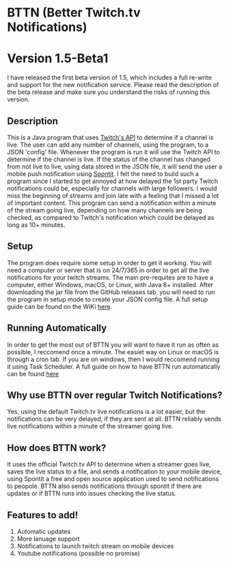 # BTTN (Better Twitch.tv Notifications)

# Version 1.5-Beta1
I have released the first beta version of 1.5, which includes a full re-write and support for the new notification service. Please read the description of the beta release and make sure you understand the risks of running this version.

## Description
This is a Java program that uses [Twitch's API](https://dev.twitch.tv/docs/api/) to determine if a channel is live. The user can add any number of channels, using the program, to a JSON 'config' file. Whenever the program is run it will use the Twitch API to determine if the channel is live. If the status of the channel has changed from not live to live, using data stored in the JSON file, it will send the user a mobile push notification using [Spontit](https://spontit.com). I felt the need to build such a program since I started to get annoyed at how delayed the 1st party Twitch notifications could be, especially for channels with large followers. I would miss the beginning of streams and join late with a feeling that I missed a lot of important content. This program can send a notification within a minute of the stream going live, depending on how many channels are being checked, as compared to Twitch's notification which could be delayed as long as 10+ minutes.

## Setup
The program does require some setup in order to get it working. You will need a computer or server that is on 24/7/365 in order to get all the live notifications for your twitch streams. The main pre-requites are to have a computer, either Windows, macOS, or Linux, with Java 8+ installed. After downloading the jar file from the GitHub releases tab, you will need to run the program in setup mode to create your JSON config file. A full setup guide can be found on the WiKi [here](https://github.com/jnstockley/BTTN/wiki/Getting-Started!).

## Running Automatically
In order to get the most out of BTTN you will want to have it run as often as possible, I reccomend once a minute. The easiet way on Linux or macOS is through a cron tab. If you are on windows, then I would reccomend running it using Task Scheduler. A full guide on how to have BTTN run automatically can be found [here](https://github.com/jnstockley/BTTN/wiki/Running-BTTN-Automatically!)

## Why use BTTN over regular Twitch Notifications?
Yes, using the default Twitch.tv live notifications is a lot easier, but the notifications can be very delayed, if they are sent at all. BTTN reliably sends live notifications within a minute of the streamer going live.

## How does BTTN work?
It uses the official Twitch.tv API to determine when a streamer goes live, saves the live status to a file, and sends a notification to your mobile device, using Spontit a free and open source application used to send notifications to peopole. BTTN also sends notifications through spontit if there are updates or if BTTN runs into issues checking the live status.

## Features to add!
1. Automatic updates
2. More lanuage support
3. Notifications to launch twitch stream on mobile devices
4. Youtube notifications (possible no promise)
